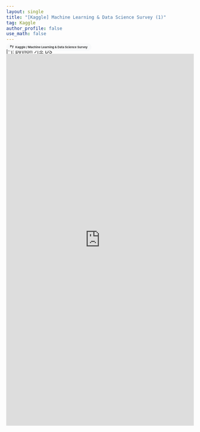 ```yaml
---
layout: single
title: "[Kaggle] Machine Learning & Data Science Survey (1)"
tag: Kaggle
author_profile: false
use_math: false
---
```


[^]: python 기초 DS

<h3 style="font-size: 8px; margin-top: -45px; font-color: #434343;">
  <a href="https://potettang.github.io/Kaggle/" style="text-decoration: none; color: #3c3c3c; background-color: #f8f9fa; border-radius: 20px; padding: 5px 10px; display: inline-block;">
    <img src="../images/ImgFile/bf.png" style="height: 12.33px; width: auto; margin-top: -4px; vertical-align: middle;" alt="Python 이미지">
    Kaggle / Machine Learning & Data Science Survey
  </a>
</h3>


<iframe src="https://nbviewer.org/github/potettang/Kaggle/blob/main/Kaggle%20Machine%20Learning%20%26%20Data%20Science%20Survey/Kaggle%20Machine%20Learning%20%26%20Data%20Science%20Survey%20%281%29.ipynb" width="100%" height="1000" frameborder="0" scrolling="auto"></iframe>
